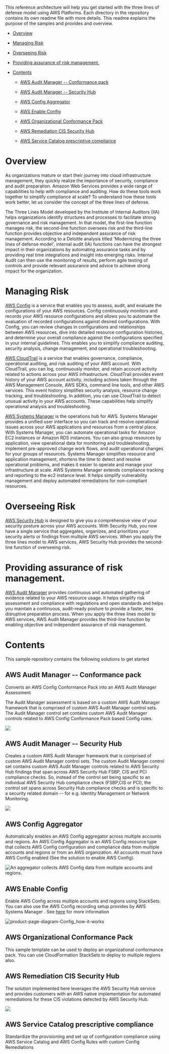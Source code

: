 This reference architecture will help you get started with the three
lines of defense model using AWS Platforms. Each directory in the
repository contains its own readme file with more details. This readme
explains the purpose of the samples and provides and overview.

+ [Overview ](#overview)

+ [Managing Risk ](#managing-risk)

+ [Overseeing Risk ](#overseeing-risk)

+ [Providing assurance of risk management.
](#providing-assurance-of-risk-management.)

+ [Contents ](#contents)
	- [AWS Audit Manager -- Conformance pack
](#aws-audit-manager-conformance-pack)

	- [AWS Audit Manager -- Security Hub ](#aws-audit-manager-security-hub)

	- [AWS Config Aggregator ](#aws-config-aggregator)

	- [AWS Enable Config ](#aws-enable-config)

	- [AWS Organizational Conformance Pack
](#aws-organizational-conformance-pack)

	- [AWS Remediation CIS Security Hub ](#aws-remediation-cis-security-hub)

	- [AWS Service Catalog prescriptive compliance
](#aws-service-catalog-prescriptive-compliance)

Overview 
========

As organizations mature or start their journey into cloud infrastructure
management, they quickly realize the importance of security, compliance
and audit preparation. Amazon Web Services provides a wide range of
capabilities to help with compliance and auditing. How do these tools
work together to simplify compliance at scale? To understand how these
tools work better, let us consider the concept of the three lines of
defense.

The Three Lines Model developed by the Institute of Internal Auditors
(IIA) helps organizations identify structures and processes to
facilitate strong governance and risk management. In that model, the
first-line function manages risk, the second-line function oversees risk
and the third-line function provides objective and independent assurance
of risk management. According to a Deloitte analysis titled 'Modernizing
the three lines of defense model', internal audit (IA) functions can
have the strongest impact in their organizations by automating assurance
tasks and by providing real time integrations and insight into emerging
risks. Internal Audit can then use the monitoring of results, perform
agile testing of controls and provide relevant assurance and advice to
achieve strong impact for the organization.

Managing Risk
=============

[AWS Config](https://aws.amazon.com/config/) is a service that enables
you to assess, audit, and evaluate the configurations of your AWS
resources. Config continuously monitors and records your AWS resource
configurations and allows you to automate the evaluation of recorded
configurations against desired configurations. With Config, you can
review changes in configurations and relationships between AWS
resources, dive into detailed resource configuration histories, and
determine your overall compliance against the configurations specified
in your internal guidelines. This enables you to simplify compliance
auditing, security analysis, change management, and operational
troubleshooting.

[AWS CloudTrail](https://aws.amazon.com/cloudtrail/) is a service that
enables governance, compliance, operational auditing, and risk auditing
of your AWS account. With CloudTrail, you can log, continuously monitor,
and retain account activity related to actions across your AWS
infrastructure. CloudTrail provides event history of your AWS account
activity, including actions taken through the AWS Management Console,
AWS SDKs, command line tools, and other AWS services. This event history
simplifies security analysis, resource change tracking, and
troubleshooting. In addition, you can use CloudTrail to detect unusual
activity in your AWS accounts. These capabilities help simplify
operational analysis and troubleshooting.

[AWS Systems Manager](https://aws.amazon.com/systems-manager/) is the
operations hub for AWS. Systems Manager provides a unified user
interface so you can track and resolve operational issues across your
AWS applications and resources from a central place. With Systems
Manager, you can automate operational tasks for Amazon EC2 instances or
Amazon RDS instances. You can also group resources by application, view
operational data for monitoring and troubleshooting, implement
pre-approved change work flows, and audit operational changes for your
groups of resources. Systems Manager simplifies resource and application
management, shortens the time to detect and resolve operational
problems, and makes it easier to operate and manage your infrastructure
at scale. AWS Systems Manager extends compliance tracking and reporting
to the ec2 instance level. It helps simplify vulnerability management
and deploy automated remediations for non-compliant resources.

Overseeing Risk 
===============

[AWS Security Hub](https://aws.amazon.com/security-hub/) is designed to
give you a comprehensive view of your security posture across your AWS
accounts. With Security Hub, you now have a single service that
aggregates, organizes, and prioritizes your security alerts or findings
from multiple AWS services. When you apply the three lines model to AWS
services, AWS Security Hub provides the second-line function of
overseeing risk.

Providing assurance of risk management. 
=======================================

[AWS Audit Manager](https://aws.amazon.com/audit-manager/) provides
continuous and automated gathering of evidence related to your AWS
resource usage. It helps simplify risk assessment and compliance with
regulations and open standards and helps you maintain a continuous,
audit-ready posture to provide a faster, less disruptive preparation
process. When you apply the three lines model to AWS services, AWS Audit
Manager provides the third-line function by enabling objective and
independent assurance of risk management.

Contents 
========

This sample repository contains the following solutions to get started

AWS Audit Manager -- Conformance pack
-------------------------------------

Converts an AWS Config Conformance Pack into an AWS Audit Manager
Assessment

The Audit Manager assessment is based on a custom AWS Audit Manager
framework that is comprised of custom AWS Audit Manager control sets.
The Audit Manager control set contains custom AWS Audit Manager controls
related to AWS Config Conformance Pack based Config rules.

![](aws-auditmanager-conformancepack/images/arch-diagram.png)

AWS Audit Manager -- Security Hub
---------------------------------

Creates a custom AWS Audit Manager framework that is comprised of custom
AWS Audit Manager control sets. The custom Audit Manager control set
contains custom AWS Audit Manager controls related to AWS Security Hub
findings that span across AWS Security Hub FSBP, CIS and PCI compliance
checks. So, instead of the control set being specific to an individual
AWS Security Hub compliance check (FSBP,CIS or PCI), the control set
spans across Security Hub compliance checks and is specific to a
security related domain -- for e.g. Identity Management or Network
Monitoring.

![](aws-auditmanager-securityhub/images/arch-diagram.png)

AWS Config Aggregator
---------------------

Automatically enables an AWS Config aggregator across multiple accounts
and regions. An AWS Config Aggregator is an AWS Config resource type
that collects AWS Config configuration and compliance data from multiple
accounts and regions or from an AWS organization. All accounts must have
AWS Config enabled (See the solution to enable AWS Config).

![ An aggregator collects AWS Config data from multiple accounts and
regions. ](aws-config-aggregator/images/aggregator.png)

AWS Enable Config
-----------------

Enable AWS Config across multiple accounts and regions using StackSets.
You can also use the AWS Config recording setup provides by AWS Systems
Manager . See
[here](https://docs.aws.amazon.com/systems-manager/latest/userguide/quick-setup-config.html)
for more information

![product-page-diagram-Config\_how-it-works](aws-enable-config/images/config.png)

AWS Organizational Conformance Pack 
-----------------------------------

This sample template can be used to deploy an organizational conformance
pack. You can use CloudFormation StackSets to deploy to multiple regions
also.

AWS Remediation CIS Security Hub
--------------------------------

The solution implemented here leverages the AWS Security Hub service and
provides customers with an AWS native implementation for automated
remediations for these CIS violations detected by AWS Security Hub.

![](aws-remediate-cis-securityhub/images/arch-diagram.png)

AWS Service Catalog prescriptive compliance 
-------------------------------------------

Standardize the provisioning and set up of configuration compliance
using AWS Service Catalog and AWS Config Rules with custom Config
Remediations
